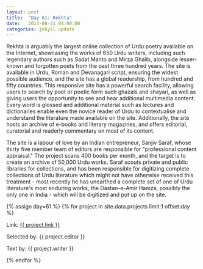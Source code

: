 ```yaml
---
layout: post
title:  "Day 61: Rekhta"
date:   2014-08-21 04:00:00
categories: jekyll update
---
```


<!-- Remember to change the date above -->

Rekhta is arguably the largest online collection of Urdu poetry available on the Internet, showcasing the works of 650 Urdu writers, including such legendary authors such as Sadat Manto and Mirza Ghalib, alongside lesser-known and forgotten poets from the past three hundred years. The site is available in Urdu, Roman and Devanagari script, ensuring the widest possible audience, and the site has a global readership, from hundred and fifty countries. This responsive site has a powerful search facility, allowing users to search by poet or poetic form such ghazals and shayari, as well as giving users the opportunity to see and hear additional multimedia content. Every word is glossed and additional material such as lectures and dictionaries enable even the novice reader of Urdu to contextualise and understand the literature made available on the site. Additionally, the site hosts an archive of e-books and literary magazines, and offers editorial, curatorial and readerly commentary on most of its content.

The site is a labour of love by an Indian entrepreneur, Sanjiv Saraf, whose thirty five member team of editors are responsible for "professional content appraisal." The project scans 400 books per month, and the target is to create an archive of 50,000 Urdu works. Saraf scouts private and public libraries for collections, and has been responsible for digitizing complete collections of Urdu literature which might not have otherwise received this treatment - most recently he has unearthed a complete set of one of Urdu literature's most enduring works, the Dastan-e-Amir Hamza, possibly the only one in India - which will be digitized and put up on the site.



<!-- Remember to assign the day -->
{% assign day=61 %}
{% for project in site.data.projects limit:1 offset:day %}
<p>Link: <a href="{{ project.link }}">{{ project.link }}</a></p>
<p>Selected by: {{ project.editor }}</p>
<p>Text by: {{ project.writer }}</p>
{% endfor %}
